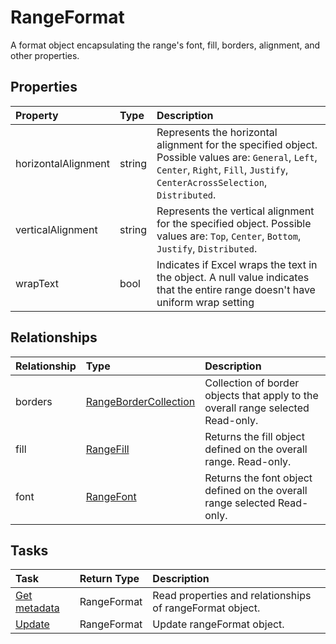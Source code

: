 # RangeFormat

A format object encapsulating the range's font, fill, borders, alignment, and other properties.

## Properties
| Property	   | Type	|Description|
|:---------------|:--------|:----------|
|horizontalAlignment|string|Represents the horizontal alignment for the specified object. Possible values are: `General`, `Left`, `Center`, `Right`, `Fill`, `Justify`, `CenterAcrossSelection`, `Distributed`.|
|verticalAlignment|string|Represents the vertical alignment for the specified object. Possible values are: `Top`, `Center`, `Bottom`, `Justify`, `Distributed`.|
|wrapText|bool|Indicates if Excel wraps the text in the object. A null value indicates that the entire range doesn't have uniform wrap setting|

## Relationships
| Relationship | Type	|Description|
|:---------------|:--------|:----------|
|borders|[RangeBorderCollection](rangebordercollection.md)|Collection of border objects that apply to the overall range selected Read-only.|
|fill|[RangeFill](rangefill.md)|Returns the fill object defined on the overall range. Read-only.|
|font|[RangeFont](rangefont.md)|Returns the font object defined on the overall range selected Read-only.|

## Tasks

| Task		   | Return Type	|Description|
|:---------------|:--------|:----------|
|[Get metadata](../api/rangeformat_get.md) | RangeFormat |Read properties and relationships of rangeFormat object.|
|[Update](../api/rangeformat_update.md) | RangeFormat	|Update rangeFormat object. |
